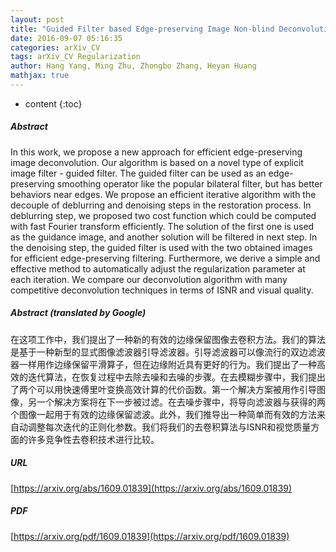 ```yaml
---
layout: post
title: "Guided Filter based Edge-preserving Image Non-blind Deconvolution"
date: 2016-09-07 05:16:35
categories: arXiv_CV
tags: arXiv_CV Regularization
author: Hang Yang, Ming Zhu, Zhongbo Zhang, Heyan Huang
mathjax: true
---
```


* content
{:toc}

##### Abstract
In this work, we propose a new approach for efficient edge-preserving image deconvolution. Our algorithm is based on a novel type of explicit image filter - guided filter. The guided filter can be used as an edge-preserving smoothing operator like the popular bilateral filter, but has better behaviors near edges. We propose an efficient iterative algorithm with the decouple of deblurring and denoising steps in the restoration process. In deblurring step, we proposed two cost function which could be computed with fast Fourier transform efficiently. The solution of the first one is used as the guidance image, and another solution will be filtered in next step. In the denoising step, the guided filter is used with the two obtained images for efficient edge-preserving filtering. Furthermore, we derive a simple and effective method to automatically adjust the regularization parameter at each iteration. We compare our deconvolution algorithm with many competitive deconvolution techniques in terms of ISNR and visual quality.

##### Abstract (translated by Google)
在这项工作中，我们提出了一种新的有效的边缘保留图像去卷积方法。我们的算法是基于一种新型的显式图像滤波器引导滤波器。引导滤波器可以像流行的双边滤波器一样用作边缘保留平滑算子，但在边缘附近具有更好的行为。我们提出了一种高效的迭代算法，在恢复过程中去除去噪和去噪的步骤。在去模糊步骤中，我们提出了两个可以用快速傅里叶变换高效计算的代价函数。第一个解决方案被用作引导图像，另一个解决方案将在下一步被过滤。在去噪步骤中，将导向滤波器与获得的两个图像一起用于有效的边缘保留滤波。此外，我们推导出一种简单而有效的方法来自动调整每次迭代的正则化参数。我们将我们的去卷积算法与ISNR和视觉质量方面的许多竞争性去卷积技术进行比较。

##### URL
[https://arxiv.org/abs/1609.01839](https://arxiv.org/abs/1609.01839)

##### PDF
[https://arxiv.org/pdf/1609.01839](https://arxiv.org/pdf/1609.01839)

